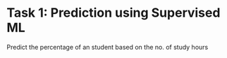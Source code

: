 # Task 1: Prediction using Supervised ML
Predict the percentage of an student based on the no. of study hours

